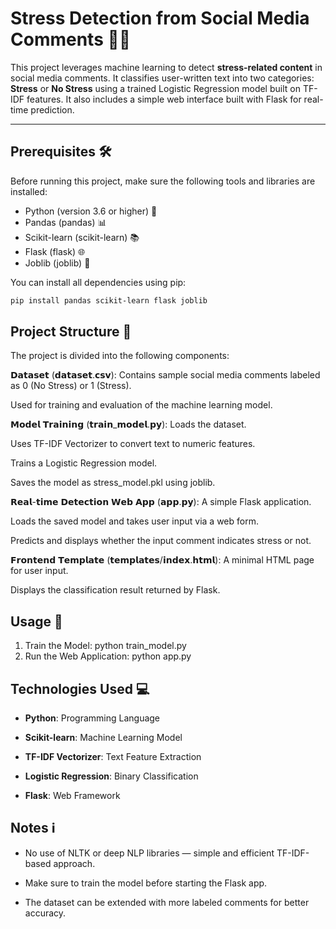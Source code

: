 # Stress Detection from Social Media Comments 💬🧠  
This project leverages machine learning to detect **stress-related content** in social media comments. It classifies user-written text into two categories: **Stress** or **No Stress** using a trained Logistic Regression model built on TF-IDF features. It also includes a simple web interface built with Flask for real-time prediction.

---

## Prerequisites 🛠️  
Before running this project, make sure the following tools and libraries are installed:

- Python (version 3.6 or higher) 🐍  
- Pandas (pandas) 📊  
- Scikit-learn (scikit-learn) 📚  
- Flask (flask) 🌐  
- Joblib (joblib) 💾  

You can install all dependencies using pip:

```bash
pip install pandas scikit-learn flask joblib
```

## Project Structure 📂
The project is divided into the following components:

   𝗗𝗮𝘁𝗮𝘀𝗲𝘁 (𝗱𝗮𝘁𝗮𝘀𝗲𝘁.𝗰𝘀𝘃):
   Contains sample social media comments labeled as 0 (No Stress) or 1 (Stress).
   
   Used for training and evaluation of the machine learning model.
   
   𝗠𝗼𝗱𝗲𝗹 𝗧𝗿𝗮𝗶𝗻𝗶𝗻𝗴 (𝘁𝗿𝗮𝗶𝗻_𝗺𝗼𝗱𝗲𝗹.𝗽𝘆):
   Loads the dataset.
   
   Uses TF-IDF Vectorizer to convert text to numeric features.
   
   Trains a Logistic Regression model.
   
   Saves the model as stress_model.pkl using joblib.
   
   𝗥𝗲𝗮𝗹-𝘁𝗶𝗺𝗲 𝗗𝗲𝘁𝗲𝗰𝘁𝗶𝗼𝗻 𝗪𝗲𝗯 𝗔𝗽𝗽 (𝗮𝗽𝗽.𝗽𝘆):
   A simple Flask application.
   
   Loads the saved model and takes user input via a web form.
   
   Predicts and displays whether the input comment indicates stress or not.
   
   𝗙𝗿𝗼𝗻𝘁𝗲𝗻𝗱 𝗧𝗲𝗺𝗽𝗹𝗮𝘁𝗲 (𝘁𝗲𝗺𝗽𝗹𝗮𝘁𝗲𝘀/𝗶𝗻𝗱𝗲𝘅.𝗵𝘁𝗺𝗹):
   A minimal HTML page for user input.
   
   Displays the classification result returned by Flask.

## Usage 🚀
1. Train the Model:
   python train_model.py
2. Run the Web Application:
   python app.py
   
## Technologies Used 💻
- **Python**: Programming Language
  
- **Scikit-learn**: Machine Learning Model

- **TF-IDF Vectorizer**: Text Feature Extraction

- **Logistic Regression**: Binary Classification
- **Flask**: Web Framework

## Notes ℹ️
- No use of NLTK or deep NLP libraries — simple and efficient TF-IDF-based approach.

- Make sure to train the model before starting the Flask app.

- The dataset can be extended with more labeled comments for better accuracy.


   








